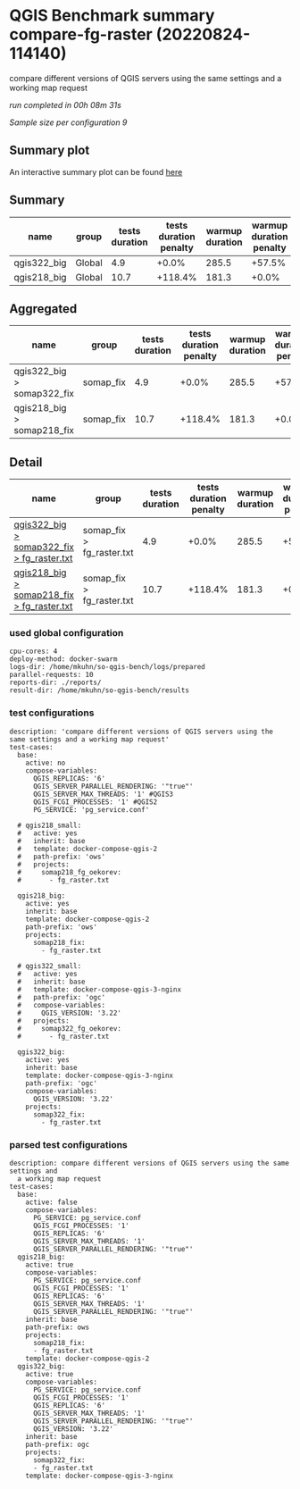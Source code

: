# QGIS Benchmark summary compare-fg-raster (20220824-114140)


compare different versions of QGIS servers using the same settings and a working map request

_run completed in 00h 08m 31s_

_Sample size per configuration 9_
## Summary plot
An interactive summary plot can be found [here](report_compare-fg-raster_20220824-114140_plot.html)

## Summary
| name        | group   |   tests duration | tests duration penalty   |   warmup duration | warmup duration penalty   |   totalResTime | totalResTime penalty   |   medianResTime | medianResTime penalty   |   minResTime |   maxResTime |   responseSizeMB |   sampleCount |   errorCount |   memMaxMB |   memAvgMB |   memMinMB |   cpuMax% |   cpuAvg% |   cpuMin% |   errorPct |
|-------------|---------|------------------|--------------------------|-------------------|---------------------------|----------------|------------------------|-----------------|-------------------------|--------------|--------------|------------------|---------------|--------------|------------|------------|------------|-----------|-----------|-----------|------------|
| qgis322_big | Global  |              4.9 | +0.0%                    |             285.5 | +57.5%                    |            3.4 | +0.0%                  |             406 | +0.0%                   |          271 |          425 |             15.2 |             9 |            0 |    13180.5 |    12993   |    12805.4 |      22.8 |      12.8 |       2.9 |          0 |
| qgis218_big | Global  |             10.7 | +118.4%                  |             181.3 | +0.0%                     |           47.8 | +1297.2%               |            6358 | +1466.0%                |         2973 |         6623 |              0   |             9 |            0 |    10995.8 |    10560.3 |     9944.4 |      51.9 |      36.8 |       2.7 |          0 |

## Aggregated
| name                       | group     |   tests duration | tests duration penalty   |   warmup duration | warmup duration penalty   |   totalResTime | totalResTime penalty   |   medianResTime | medianResTime penalty   |   minResTime |   maxResTime |   responseSizeMB |   sampleCount |   errorCount |   memMaxMB |   memAvgMB |   memMinMB |   cpuMax% |   cpuAvg% |   cpuMin% |   errorPct |
|----------------------------|-----------|------------------|--------------------------|-------------------|---------------------------|----------------|------------------------|-----------------|-------------------------|--------------|--------------|------------------|---------------|--------------|------------|------------|------------|-----------|-----------|-----------|------------|
| qgis322_big > somap322_fix | somap_fix |              4.9 | +0.0%                    |             285.5 | +57.5%                    |            3.4 | +0.0%                  |             406 | +0.0%                   |          271 |          425 |             15.2 |             9 |            0 |    13180.5 |    12993   |    12805.4 |      22.8 |      12.8 |       2.9 |          0 |
| qgis218_big > somap218_fix | somap_fix |             10.7 | +118.4%                  |             181.3 | +0.0%                     |           47.8 | +1297.2%               |            6358 | +1466.0%                |         2973 |         6623 |              0   |             9 |            0 |    10995.8 |    10560.3 |     9944.4 |      51.9 |      36.8 |       2.7 |          0 |

## Detail
| name                                                                                                                                                           | group                     |   tests duration | tests duration penalty   |   warmup duration | warmup duration penalty   |   totalResTime | totalResTime penalty   |   medianResTime | medianResTime penalty   |   sampleCount |   errorCount |   errorPct |   meanResTime |   minResTime |   maxResTime |   pct1ResTime |   pct2ResTime |   pct3ResTime |   throughput |   receivedKBytesPerSec |   sentKBytesPerSec |   responseSizeMB |   memMaxMB |   memAvgMB |   memMinMB |   cpuMax% |   cpuAvg% |   cpuMin% |
|----------------------------------------------------------------------------------------------------------------------------------------------------------------|---------------------------|------------------|--------------------------|-------------------|---------------------------|----------------|------------------------|-----------------|-------------------------|---------------|--------------|------------|---------------|--------------|--------------|---------------|---------------|---------------|--------------|------------------------|--------------------|------------------|------------|------------|------------|-----------|-----------|-----------|
| [qgis322_big > somap322_fix > fg_raster.txt](../results/details/compare-fg-raster/20220824-114140/qgis322_big/somap322_fix/fg_raster.txt/dashboard/index.html) | somap_fix > fg_raster.txt |              4.9 | +0.0%                    |             285.5 | +57.5%                    |            3.4 | +0.0%                  |             406 | +0.0%                   |             9 |            0 |          0 |       379.778 |          271 |          425 |           425 |           425 |           425 |      9.43396 |              16270.9   |           3.5101   |             15.2 |    13180.5 |    12993   |    12805.4 |      22.8 |      12.8 |       2.9 |
| [qgis218_big > somap218_fix > fg_raster.txt](../results/details/compare-fg-raster/20220824-114140/qgis218_big/somap218_fix/fg_raster.txt/dashboard/index.html) | somap_fix > fg_raster.txt |             10.7 | +118.4%                  |             181.3 | +0.0%                     |           47.8 | +1297.2%               |            6358 | +1466.0%                |             9 |            0 |          0 |      5306.33  |         2973 |         6623 |          6623 |          6623 |          6623 |      1.32528 |                  5.063 |           0.493099 |              0   |    10995.8 |    10560.3 |     9944.4 |      51.9 |      36.8 |       2.7 |

### used global configuration

```
cpu-cores: 4
deploy-method: docker-swarm
logs-dir: /home/mkuhn/so-qgis-bench/logs/prepared
parallel-requests: 10
reports-dir: ./reports/
result-dir: /home/mkuhn/so-qgis-bench/results

```
### test configurations

```
description: 'compare different versions of QGIS servers using the same settings and a working map request'
test-cases:
  base:
    active: no
    compose-variables:
      QGIS_REPLICAS: '6'
      QGIS_SERVER_PARALLEL_RENDERING: '"true"'
      QGIS_SERVER_MAX_THREADS: '1' #QGIS3
      QGIS_FCGI_PROCESSES: '1' #QGIS2
      PG_SERVICE: 'pg_service.conf'

  # qgis218_small:
  #   active: yes
  #   inherit: base
  #   template: docker-compose-qgis-2
  #   path-prefix: 'ows'
  #   projects:
  #     somap218_fg_oekorev:
  #       - fg_raster.txt

  qgis218_big:
    active: yes
    inherit: base
    template: docker-compose-qgis-2
    path-prefix: 'ows'
    projects:
      somap218_fix:
        - fg_raster.txt

  # qgis322_small:
  #   active: yes
  #   inherit: base
  #   template: docker-compose-qgis-3-nginx
  #   path-prefix: 'ogc'
  #   compose-variables:
  #     QGIS_VERSION: '3.22'
  #   projects:
  #     somap322_fg_oekorev:
  #       - fg_raster.txt

  qgis322_big:
    active: yes
    inherit: base
    template: docker-compose-qgis-3-nginx
    path-prefix: 'ogc'
    compose-variables:
      QGIS_VERSION: '3.22'
    projects:
      somap322_fix:
        - fg_raster.txt
```
### parsed test configurations

```
description: compare different versions of QGIS servers using the same settings and
  a working map request
test-cases:
  base:
    active: false
    compose-variables:
      PG_SERVICE: pg_service.conf
      QGIS_FCGI_PROCESSES: '1'
      QGIS_REPLICAS: '6'
      QGIS_SERVER_MAX_THREADS: '1'
      QGIS_SERVER_PARALLEL_RENDERING: '"true"'
  qgis218_big:
    active: true
    compose-variables:
      PG_SERVICE: pg_service.conf
      QGIS_FCGI_PROCESSES: '1'
      QGIS_REPLICAS: '6'
      QGIS_SERVER_MAX_THREADS: '1'
      QGIS_SERVER_PARALLEL_RENDERING: '"true"'
    inherit: base
    path-prefix: ows
    projects:
      somap218_fix:
      - fg_raster.txt
    template: docker-compose-qgis-2
  qgis322_big:
    active: true
    compose-variables:
      PG_SERVICE: pg_service.conf
      QGIS_FCGI_PROCESSES: '1'
      QGIS_REPLICAS: '6'
      QGIS_SERVER_MAX_THREADS: '1'
      QGIS_SERVER_PARALLEL_RENDERING: '"true"'
      QGIS_VERSION: '3.22'
    inherit: base
    path-prefix: ogc
    projects:
      somap322_fix:
      - fg_raster.txt
    template: docker-compose-qgis-3-nginx

```